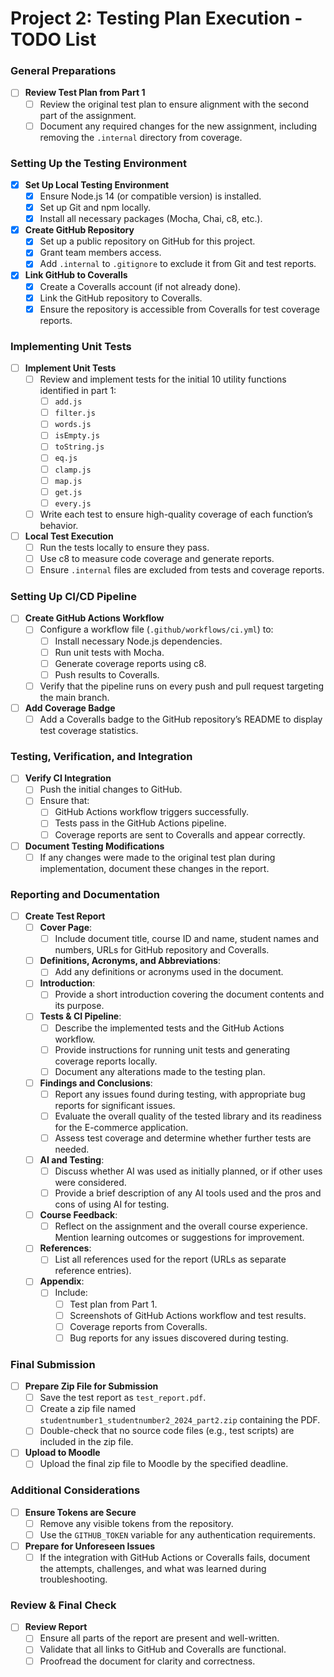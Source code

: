 # Project 2: Testing Plan Execution - TODO List

### General Preparations
- [ ] **Review Test Plan from Part 1**
  - [ ] Review the original test plan to ensure alignment with the second part of the assignment.
  - [ ] Document any required changes for the new assignment, including removing the `.internal` directory from coverage.

### Setting Up the Testing Environment
- [x] **Set Up Local Testing Environment**
  - [x] Ensure Node.js 14 (or compatible version) is installed.
  - [x] Set up Git and npm locally.
  - [x] Install all necessary packages (Mocha, Chai, c8, etc.).

- [x] **Create GitHub Repository**
  - [x] Set up a public repository on GitHub for this project.
  - [x] Grant team members access.
  - [x] Add `.internal` to `.gitignore` to exclude it from Git and test reports.

- [x] **Link GitHub to Coveralls**
  - [x] Create a Coveralls account (if not already done).
  - [x] Link the GitHub repository to Coveralls.
  - [x] Ensure the repository is accessible from Coveralls for test coverage reports.

### Implementing Unit Tests
- [ ] **Implement Unit Tests**
  - [ ] Review and implement tests for the initial 10 utility functions identified in part 1:
    - [ ] `add.js`
    - [ ] `filter.js`
    - [ ] `words.js`
    - [ ] `isEmpty.js`
    - [ ] `toString.js`
    - [ ] `eq.js`
    - [ ] `clamp.js`
    - [ ] `map.js`
    - [ ] `get.js`
    - [ ] `every.js`
  - [ ] Write each test to ensure high-quality coverage of each function’s behavior.

- [ ] **Local Test Execution**
  - [ ] Run the tests locally to ensure they pass.
  - [ ] Use c8 to measure code coverage and generate reports.
  - [ ] Ensure `.internal` files are excluded from tests and coverage reports.

### Setting Up CI/CD Pipeline
- [ ] **Create GitHub Actions Workflow**
  - [ ] Configure a workflow file (`.github/workflows/ci.yml`) to:
    - [ ] Install necessary Node.js dependencies.
    - [ ] Run unit tests with Mocha.
    - [ ] Generate coverage reports using c8.
    - [ ] Push results to Coveralls.
  - [ ] Verify that the pipeline runs on every push and pull request targeting the main branch.

- [ ] **Add Coverage Badge**
  - [ ] Add a Coveralls badge to the GitHub repository’s README to display test coverage statistics.

### Testing, Verification, and Integration
- [ ] **Verify CI Integration**
  - [ ] Push the initial changes to GitHub.
  - [ ] Ensure that:
    - [ ] GitHub Actions workflow triggers successfully.
    - [ ] Tests pass in the GitHub Actions pipeline.
    - [ ] Coverage reports are sent to Coveralls and appear correctly.

- [ ] **Document Testing Modifications**
  - [ ] If any changes were made to the original test plan during implementation, document these changes in the report.

### Reporting and Documentation
- [ ] **Create Test Report**
  - [ ] **Cover Page**:
    - [ ] Include document title, course ID and name, student names and numbers, URLs for GitHub repository and Coveralls.
  - [ ] **Definitions, Acronyms, and Abbreviations**:
    - [ ] Add any definitions or acronyms used in the document.
  - [ ] **Introduction**:
    - [ ] Provide a short introduction covering the document contents and its purpose.
  - [ ] **Tests & CI Pipeline**:
    - [ ] Describe the implemented tests and the GitHub Actions workflow.
    - [ ] Provide instructions for running unit tests and generating coverage reports locally.
    - [ ] Document any alterations made to the testing plan.
  - [ ] **Findings and Conclusions**:
    - [ ] Report any issues found during testing, with appropriate bug reports for significant issues.
    - [ ] Evaluate the overall quality of the tested library and its readiness for the E-commerce application.
    - [ ] Assess test coverage and determine whether further tests are needed.
  - [ ] **AI and Testing**:
    - [ ] Discuss whether AI was used as initially planned, or if other uses were considered.
    - [ ] Provide a brief description of any AI tools used and the pros and cons of using AI for testing.
  - [ ] **Course Feedback**:
    - [ ] Reflect on the assignment and the overall course experience. Mention learning outcomes or suggestions for improvement.
  - [ ] **References**:
    - [ ] List all references used for the report (URLs as separate reference entries).
  - [ ] **Appendix**:
    - [ ] Include:
      - [ ] Test plan from Part 1.
      - [ ] Screenshots of GitHub Actions workflow and test results.
      - [ ] Coverage reports from Coveralls.
      - [ ] Bug reports for any issues discovered during testing.

### Final Submission
- [ ] **Prepare Zip File for Submission**
  - [ ] Save the test report as `test_report.pdf`.
  - [ ] Create a zip file named `studentnumber1_studentnumber2_2024_part2.zip` containing the PDF.
  - [ ] Double-check that no source code files (e.g., test scripts) are included in the zip file.

- [ ] **Upload to Moodle**
  - [ ] Upload the final zip file to Moodle by the specified deadline.

### Additional Considerations
- [ ] **Ensure Tokens are Secure**
  - [ ] Remove any visible tokens from the repository.
  - [ ] Use the `GITHUB_TOKEN` variable for any authentication requirements.

- [ ] **Prepare for Unforeseen Issues**
  - [ ] If the integration with GitHub Actions or Coveralls fails, document the attempts, challenges, and what was learned during troubleshooting.

### Review & Final Check
- [ ] **Review Report**
  - [ ] Ensure all parts of the report are present and well-written.
  - [ ] Validate that all links to GitHub and Coveralls are functional.
  - [ ] Proofread the document for clarity and correctness.
